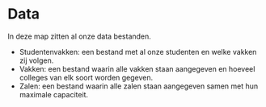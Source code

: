 # Data

In deze map zitten al onze data bestanden.
* Studentenvakken: een bestand met al onze studenten en welke vakken zij volgen.
* Vakken: een bestand waarin alle vakken staan aangegeven en hoeveel colleges van elk soort worden gegeven.
* Zalen: een bestand waarin alle zalen staan aangegeven samen met hun maximale capaciteit.
